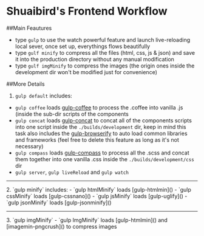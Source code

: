 # Shuaibird's Frontend Workflow
##Main Feautures
- type `gulp` to use the watch powerful feature and launch live-reloading local sever, once set up, everythings flows beautifully
- type `gulf minify` to compress all the files (html, css, js & json) and save it into the production directory without any manual modification
- type `gulf imgMinify` to compress the images (the origin ones inside the development dir won't be modified just for convenience)

##More Details
1. `gulp default` includes:
  - `gulp coffee` loads [gulp-coffee]() to process the .coffee into vanilla .js (inside the  sub-dir scripts of the components
  - `gulp concat` loads [gulp-concat]() to concat all of the components scripts into one script inside the `./builds/development` dir, keep in mind this task also includes the [gulp-browserify]() to auto load common libraries and frameworks (feel free to delete this feature as long as it's not necessary)
  - `gulp compass` loads [gulp-compass]() to process all the .scss  and concat them together into one vanilla .css inside the `./builds/development/css` dir
  - `gulp server`, `gulp liveReload` and `gulp watch`
<hr>
2. `gulp minify` includes: 
  - `gulp htmlMinify` loads [gulp-htmlmin]()
  - `gulp cssMinify` loads [gulp-cssnano]()
  - `gulp jsMinify` loads [gulp-uglify]()
  - `gulp jsonMinify` loads [gulp-jsonminify]()
<hr>
3. `gulp imgMinify` 
  - `gulp lmgMinify` loads [gulp-htmlmin]() and [imagemin-pngcrush]() to compress images